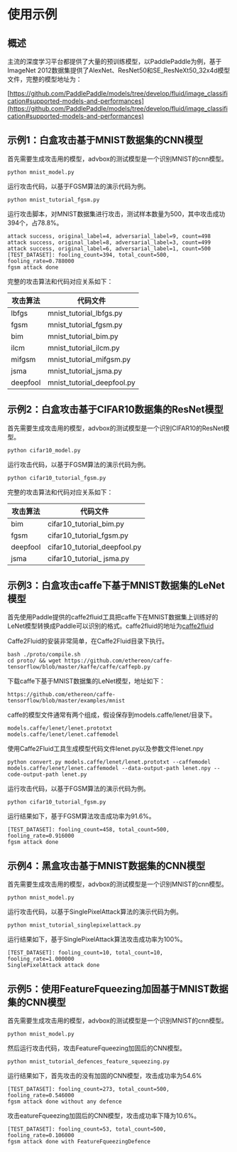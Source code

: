 # 使用示例
## 概述
主流的深度学习平台都提供了大量的预训练模型，以PaddlePaddle为例，基于ImageNet 2012数据集提供了AlexNet、ResNet50和SE\_ResNeXt50\_32x4d模型文件，完整的模型地址为：

[https://github.com/PaddlePaddle/models/tree/develop/fluid/image_classification#supported-models-and-performances](https://github.com/PaddlePaddle/models/tree/develop/fluid/image_classification#supported-models-and-performances)

## 示例1：白盒攻击基于MNIST数据集的CNN模型
首先需要生成攻击用的模型，advbox的测试模型是一个识别MNIST的cnn模型。

	python mnist_model.py
	
运行攻击代码，以基于FGSM算法的演示代码为例。

	python mnist_tutorial_fgsm.py
	
运行攻击脚本，对MNIST数据集进行攻击，测试样本数量为500，其中攻击成功394个，占78.8%。

	attack success, original_label=4, adversarial_label=9, count=498
	attack success, original_label=8, adversarial_label=3, count=499
	attack success, original_label=6, adversarial_label=1, count=500
	[TEST_DATASET]: fooling_count=394, total_count=500, fooling_rate=0.788000
	fgsm attack done
	
完整的攻击算法和代码对应关系如下：

| 攻击算法 | 代码文件 | 
| ------ | ------ | 
| lbfgs | mnist\_tutorial\_lbfgs.py | 
| fgsm | mnist\_tutorial\_fgsm.py | 
| bim | mnist\_tutorial\_bim.py | 
| ilcm | mnist\_tutorial\_ilcm.py | 
| mifgsm | mnist\_tutorial\_mifgsm.py | 
| jsma | mnist\_tutorial\_jsma.py | 
| deepfool | mnist\_tutorial\_deepfool.py | 


## 示例2：白盒攻击基于CIFAR10数据集的ResNet模型
首先需要生成攻击用的模型，advbox的测试模型是一个识别CIFAR10的ResNet模型。

	python cifar10_model.py
	
运行攻击代码，以基于FGSM算法的演示代码为例。

	python cifar10_tutorial_fgsm.py
		
完整的攻击算法和代码对应关系如下：

| 攻击算法 | 代码文件 | 
| ------ | ------ | 
| bim | cifar10\_tutorial\_bim.py | 
| fgsm | cifar10\_tutorial\_fgsm.py | 
| deepfool | cifar10\_tutorial\_deepfool.py | 
| jsma | cifar10\_tutorial\_ jsma.py | 

## 示例3：白盒攻击caffe下基于MNIST数据集的LeNet模型
首先使用Paddle提供的caffe2fluid工具把caffe下在MNIST数据集上训练好的LeNet模型转换成Paddle可以识别的格式。caffe2fluid的地址为[caffe2fluid](https://github.com/PaddlePaddle/models/blob/e7684f07505c172beb4c4d9febb4a48f9fa83b68/fluid/image_classification/caffe2fluid/README.md)

Caffe2Fluid的安装非常简单，在Caffe2Fluid目录下执行。

	bash ./proto/compile.sh
	cd proto/ && wget https://github.com/ethereon/caffe-tensorflow/blob/master/kaffe/caffe/caffepb.py

下载caffe下基于MNIST数据集的LeNet模型，地址如下：

	https://github.com/ethereon/caffe-tensorflow/blob/master/examples/mnist

caffe的模型文件通常有两个组成，假设保存到models.caffe/lenet/目录下。

	models.caffe/lenet/lenet.prototxt
	models.caffe/lenet/lenet.caffemodel

使用Caffe2Fluid工具生成模型代码文件lenet.py以及参数文件lenet.npy

	python convert.py models.caffe/lenet/lenet.prototxt --caffemodel models.caffe/lenet/lenet.caffemodel --data-output-path lenet.npy --code-output-path lenet.py

运行攻击代码，以基于FGSM算法的演示代码为例。

	python cifar10_tutorial_fgsm.py
	
运行结果如下，基于FGSM算法攻击成功率为91.6%。

	[TEST_DATASET]: fooling_count=458, total_count=500, fooling_rate=0.916000
	fgsm attack done
	
## 示例4：黑盒攻击基于MNIST数据集的CNN模型
首先需要生成攻击用的模型，advbox的测试模型是一个识别MNIST的cnn模型。

	python mnist_model.py
	
运行攻击代码，以基于SinglePixelAttack算法的演示代码为例。

	python mnist_tutorial_singlepixelattack.py
	
运行结果如下，基于SinglePixelAttack算法攻击成功率为100%。

	[TEST_DATASET]: fooling_count=10, total_count=10, fooling_rate=1.000000
	SinglePixelAttack attack done
	
	
## 示例5：使用FeatureFqueezing加固基于MNIST数据集的CNN模型
首先需要生成攻击用的模型，advbox的测试模型是一个识别MNIST的cnn模型。

	python mnist_model.py
	
然后运行攻击代码，攻击FeatureFqueezing加固后的CNN模型。

	python mnist_tutorial_defences_feature_squeezing.py
	
运行结果如下，首先攻击的没有加固的CNN模型，攻击成功率为54.6%

	[TEST_DATASET]: fooling_count=273, total_count=500, fooling_rate=0.546000
	fgsm attack done without any defence
	
攻击eatureFqueezing加固后的CNN模型，攻击成功率下降为10.6%。

	[TEST_DATASET]: fooling_count=53, total_count=500, fooling_rate=0.106000
	fgsm attack done with FeatureFqueezingDefence